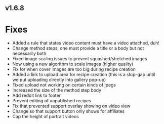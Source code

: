 v1.6.8
---

# Fixes

- Added a rule that states video content must have a video attached, duh!
- Change method steps, one must provide a title or a body but not necessarily both
- Fixed image scaling issues to prevent squashed/stretched images
- Now using a new algorithm to scale images (higher quality)
- Fix for when cover images are too big during recipe creation
- Added a link to upload area for recipe creation (this is a stop-gap until we put uploading directly into gallery pop-up)
- Fixed upload not working on certain kinds of jpegs
- Increased the size of the method step body
- Add reddit link to footer
- Prevent editing of unpublished recipes
- Fix that prevented support overlay showing on video view
- Change so that support button only shows for affiliates
- Cap the height of portrait videos
